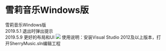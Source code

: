 # 雪莉音乐Windows版
雪莉音乐Windows版
<br>2019.5.1 退出时弹出提示
<br>2019.5.9 更好的布局和UI
<img src="http://blog.imsherry.cn/wp-content/uploads/2019/01/interface.png"></img>
使用说明：安装Visual Studio 2012及以上版本，打开SherryMusic.sln编辑工程

